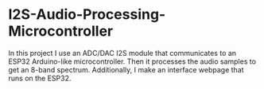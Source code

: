 # I2S-Audio-Processing-Microcontroller
In this project I use an ADC/DAC I2S module that communicates to an ESP32 Arduino-like microcontroller. Then it processes the audio samples to get an 8-band spectrum. Additionally, I make an interface webpage that runs on the ESP32.
